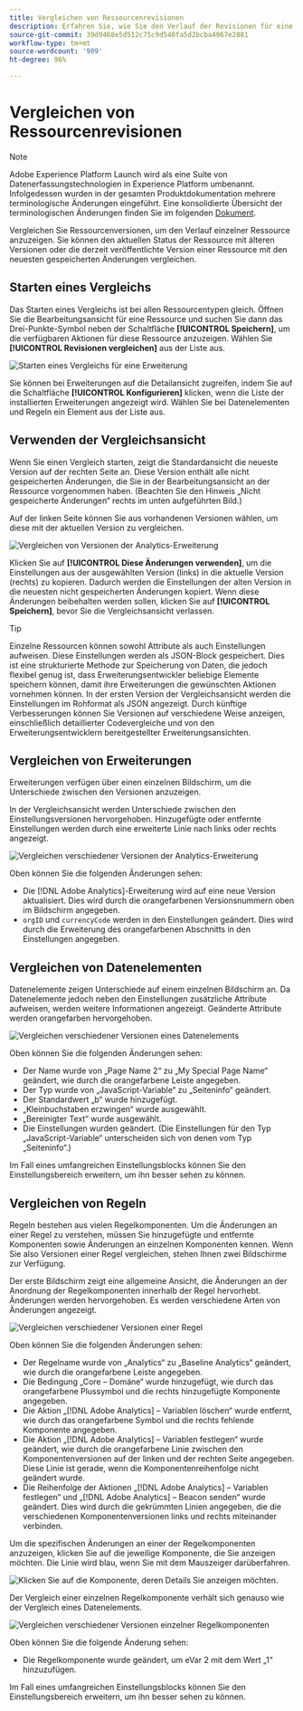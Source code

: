 ```yaml
---
title: Vergleichen von Ressourcenrevisionen
description: Erfahren Sie, wie Sie den Verlauf der Revisionen für eine Tag-Ressource in Adobe Experience Platform anzeigen können.
source-git-commit: 39d9468e5d512c75c9d540fa5d2bcba4967e2881
workflow-type: tm+mt
source-wordcount: '909'
ht-degree: 96%

---
```


# Vergleichen von Ressourcenrevisionen

>[!NOTE]
>
>Adobe Experience Platform Launch wird als eine Suite von Datenerfassungstechnologien in Experience Platform umbenannt. Infolgedessen wurden in der gesamten Produktdokumentation mehrere terminologische Änderungen eingeführt. Eine konsolidierte Übersicht der terminologischen Änderungen finden Sie im folgenden [Dokument](../../term-updates.md).

Vergleichen Sie Ressourcenversionen, um den Verlauf einzelner Ressource anzuzeigen. Sie können den aktuellen Status der Ressource mit älteren Versionen oder die derzeit veröffentlichte Version einer Ressource mit den neuesten gespeicherten Änderungen vergleichen.

## Starten eines Vergleichs

Das Starten eines Vergleichs ist bei allen Ressourcentypen gleich. Öffnen Sie die Bearbeitungsansicht für eine Ressource und suchen Sie dann das Drei-Punkte-Symbol neben der Schaltfläche **[!UICONTROL Speichern]**, um die verfügbaren Aktionen für diese Ressource anzuzeigen. Wählen Sie **[!UICONTROL Revisionen vergleichen]** aus der Liste aus.

![Starten eines Vergleichs für eine Erweiterung](../../images/compare-initiate-extension.png)

Sie können bei Erweiterungen auf die Detailansicht zugreifen, indem Sie auf die Schaltfläche **[!UICONTROL Konfigurieren]** klicken, wenn die Liste der installierten Erweiterungen angezeigt wird. Wählen Sie bei Datenelementen und Regeln ein Element aus der Liste aus.

## Verwenden der Vergleichsansicht

Wenn Sie einen Vergleich starten, zeigt die Standardansicht die neueste Version auf der rechten Seite an. Diese Version enthält alle nicht gespeicherten Änderungen, die Sie in der Bearbeitungsansicht an der Ressource vorgenommen haben. (Beachten Sie den Hinweis „Nicht gespeicherte Änderungen“ rechts im unten aufgeführten Bild.)

Auf der linken Seite können Sie aus vorhandenen Versionen wählen, um diese mit der aktuellen Version zu vergleichen.

![Vergleichen von Versionen der Analytics-Erweiterung](../../images/compare-interpret-extension.png)

Klicken Sie auf **[!UICONTROL Diese Änderungen verwenden]**, um die Einstellungen aus der ausgewählten Version (links) in die aktuelle Version (rechts) zu kopieren. Dadurch werden die Einstellungen der alten Version in die neuesten nicht gespeicherten Änderungen kopiert. Wenn diese Änderungen beibehalten werden sollen, klicken Sie auf **[!UICONTROL Speichern]**, bevor Sie die Vergleichsansicht verlassen.

>[!TIP]
>Einzelne Ressourcen können sowohl Attribute als auch Einstellungen aufweisen. Diese Einstellungen werden als JSON-Block gespeichert. Dies ist eine strukturierte Methode zur Speicherung von Daten, die jedoch flexibel genug ist, dass Erweiterungsentwickler beliebige Elemente speichern können, damit ihre Erweiterungen die gewünschten Aktionen vornehmen können.
>In der ersten Version der Vergleichsansicht werden die Einstellungen im Rohformat als JSON angezeigt. Durch künftige Verbesserungen können Sie Versionen auf verschiedene Weise anzeigen, einschließlich detaillierter Codevergleiche und von den Erweiterungsentwicklern bereitgestellter Erweiterungsansichten.

## Vergleichen von Erweiterungen

Erweiterungen verfügen über einen einzelnen Bildschirm, um die Unterschiede zwischen den Versionen anzuzeigen.

In der Vergleichsansicht werden Unterschiede zwischen den Einstellungsversionen hervorgehoben. Hinzugefügte oder entfernte Einstellungen werden durch eine erweiterte Linie nach links oder rechts angezeigt.

![Vergleichen verschiedener Versionen der Analytics-Erweiterung](../../images/compare-extension.png)

Oben können Sie die folgenden Änderungen sehen:

* Die [!DNL Adobe Analytics]-Erweiterung wird auf eine neue Version aktualisiert. Dies wird durch die orangefarbenen Versionsnummern oben im Bildschirm angegeben.
* `orgID` und `currencyCode` werden in den Einstellungen geändert. Dies wird durch die Erweiterung des orangefarbenen Abschnitts in den Einstellungen angegeben.

## Vergleichen von Datenelementen

Datenelemente zeigen Unterschiede auf einem einzelnen Bildschirm an. Da Datenelemente jedoch neben den Einstellungen zusätzliche Attribute aufweisen, werden weitere Informationen angezeigt. Geänderte Attribute werden orangefarben hervorgehoben.

![Vergleichen verschiedener Versionen eines Datenelements](../../images/compare-data-element.png)

Oben können Sie die folgenden Änderungen sehen:

* Der Name wurde von „Page Name 2“ zu „My Special Page Name“ geändert, wie durch die orangefarbene Leiste angegeben.
* Der Typ wurde von „JavaScript-Variable“ zu „Seiteninfo“ geändert.
* Der Standardwert „b“ wurde hinzugefügt.
* „Kleinbuchstaben erzwingen“ wurde ausgewählt.
* „Bereinigter Text“ wurde ausgewählt.
* Die Einstellungen wurden geändert. (Die Einstellungen für den Typ „JavaScript-Variable“ unterscheiden sich von denen vom Typ „Seiteninfo“.)

Im Fall eines umfangreichen Einstellungsblocks können Sie den Einstellungsbereich erweitern, um ihn besser sehen zu können.

## Vergleichen von Regeln

Regeln bestehen aus vielen Regelkomponenten. Um die Änderungen an einer Regel zu verstehen, müssen Sie hinzugefügte und entfernte Komponenten sowie Änderungen an einzelnen Komponenten kennen. Wenn Sie also Versionen einer Regel vergleichen, stehen Ihnen zwei Bildschirme zur Verfügung.

Der erste Bildschirm zeigt eine allgemeine Ansicht, die Änderungen an der Anordnung der Regelkomponenten innerhalb der Regel hervorhebt. Änderungen werden hervorgehoben. Es werden verschiedene Arten von Änderungen angezeigt.

![Vergleichen verschiedener Versionen einer Regel](../../images/compare-rule.png)

Oben können Sie die folgenden Änderungen sehen:

* Der Regelname wurde von „Analytics“ zu „Baseline Analytics“ geändert, wie durch die orangefarbene Leiste angegeben.
* Die Bedingung „Core – Domäne“ wurde hinzugefügt, wie durch das orangefarbene Plussymbol und die rechts hinzugefügte Komponente angegeben.
* Die Aktion „[!DNL Adobe Analytics] – Variablen löschen“ wurde entfernt, wie durch das orangefarbene Symbol und die rechts fehlende Komponente angegeben.
* Die Aktion „[!DNL Adobe Analytics] – Variablen festlegen“ wurde geändert, wie durch die orangefarbene Linie zwischen den Komponentenversionen auf der linken und der rechten Seite angegeben. Diese Linie ist gerade, wenn die Komponentenreihenfolge nicht geändert wurde.
* Die Reihenfolge der Aktionen „[!DNL Adobe Analytics] – Variablen festlegen“ und „[!DNL Adobe Analytics] – Beacon senden“ wurde geändert. Dies wird durch die gekrümmten Linien angegeben, die die verschiedenen Komponentenversionen links und rechts miteinander verbinden.

Um die spezifischen Änderungen an einer der Regelkomponenten anzuzeigen, klicken Sie auf die jeweilige Komponente, die Sie anzeigen möchten.  Die Linie wird blau, wenn Sie mit dem Mauszeiger darüberfahren.

![Klicken Sie auf die Komponente, deren Details Sie anzeigen möchten.](../../images/compare-rule-component-click.png)

Der Vergleich einer einzelnen Regelkomponente verhält sich genauso wie der Vergleich eines Datenelements.

![Vergleichen verschiedener Versionen einzelner Regelkomponenten](../../images/compare-rule-component.png)

Oben können Sie die folgende Änderung sehen:

* Die Regelkomponente wurde geändert, um eVar 2 mit dem Wert „1“ hinzuzufügen.

Im Fall eines umfangreichen Einstellungsblocks können Sie den Einstellungsbereich erweitern, um ihn besser sehen zu können.
